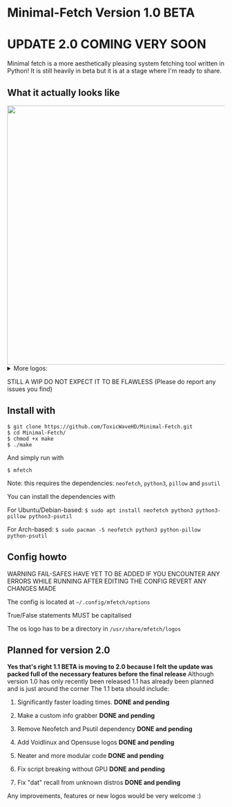 # Minimal-Fetch Version 1.0 BETA

# UPDATE 2.0 COMING VERY SOON

Minimal fetch is a more aesthetically pleasing system fetching tool written in Python!
It is still heavily in beta but it is at a stage where I'm ready to share.

## What it actually looks like
<img src="https://github.com/ToxicWaveHD/Minimal-Fetch/blob/main/prev/2024-04-30_21-08.png" align="center" width="600px"/>
 
<details>
  <summary>More logos: </summary>

  <img src="https://github.com/ToxicWaveHD/Minimal-Fetch/blob/main/prev/2024-04-30_21-08_1.png" align="center" width="600px"/>
  <br></br>

  <img src="https://github.com/ToxicWaveHD/Minimal-Fetch/blob/main/prev/2024-04-30_21-09.png" align="center" width="600px"/>
  <br></br>

  <img src="https://github.com/ToxicWaveHD/Minimal-Fetch/blob/main/prev/2024-04-30_21-10.png" align="center" width="600px"/>
  <br></br>

  <img src="https://github.com/ToxicWaveHD/Minimal-Fetch/blob/main/prev/2024-04-30_21-10_1.png" align="center" width="600px"/>
  <br></br>

  <img src="https://github.com/ToxicWaveHD/Minimal-Fetch/blob/main/prev/2024-04-30_21-10_2.png" align="center" width="600px"/>
  <br></br>

  <img src="https://github.com/ToxicWaveHD/Minimal-Fetch/blob/main/prev/2024-04-30_21-11.png" align="center" width="600px"/>
  <br></br>

  <img src="https://github.com/ToxicWaveHD/Minimal-Fetch/blob/main/prev/2024-04-30_21-11_1.png" align="center" width="600px"/>
  <br></br>
</details>

STILL A WIP DO NOT EXPECT IT TO BE FLAWLESS  (Please do report any issues you find)

## Install with
```
$ git clone https://github.com/ToxicWaveHD/Minimal-Fetch.git
$ cd Minimal-Fetch/
$ chmod +x make
$ ./make
```
And simply run with
```
$ mfetch
```
Note: this requires the dependencies: `neofetch`, `python3`, `pillow` and `psutil`

You can install the dependencies with

For Ubuntu/Debian-based: ```$ sudo apt install neofetch python3 python3-pillow python3-psutil```

For Arch-based: ```$ sudo pacman -S neofetch python3 python-pillow python-psutil```


## Config howto
WARNING FAIL-SAFES HAVE YET TO BE ADDED IF YOU ENCOUNTER ANY ERRORS WHILE RUNNING AFTER EDITING THE CONFIG REVERT ANY CHANGES MADE

The config is located at ```~/.config/mfetch/options```

True/False statements MUST be capitalised

The os logo has to be a directory in ```/usr/share/mfetch/logos```

## Planned for version 2.0
**Yes that's right 1.1 BETA is moving to 2.0 because I felt the update was packed full of the necessary features before the final release**
Although version 1.0 has only recently been released 1.1 has already been planned and is just around the corner
The 1.1 beta should include:

1. Significantly faster loading times. **DONE and pending**
2. Make a custom info grabber **DONE and pending**
3. Remove Neofetch and Psutil dependency **DONE and pending**
4. Add Voidlinux and Opensuse logos **DONE and pending**
5. Neater and more modular code **DONE and pending**

6. Fix script breaking without GPU **DONE and pending**
7. Fix "dat" recall from unknown distros **DONE and pending**

Any improvements, features or new logos would be very welcome :)
